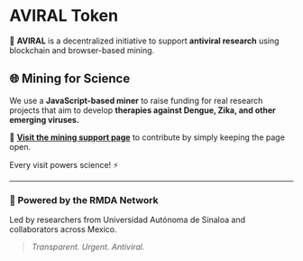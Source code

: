 # AVIRAL Token

🧬 **AVIRAL** is a decentralized initiative to support **antiviral research** using blockchain and browser-based mining.

## 🌐 Mining for Science

We use a **JavaScript-based miner** to raise funding for real research projects that aim to develop **therapies against Dengue, Zika, and other emerging viruses.**

🔗 **[Visit the mining support page](https://osram90.github.io/aviraltoken.github.io/)** to contribute by simply keeping the page open.

Every visit powers science! ⚡

---

### 🧬 Powered by the RMDA Network
Led by researchers from Universidad Autónoma de Sinaloa and collaborators across Mexico.

> _Transparent. Urgent. Antiviral._

